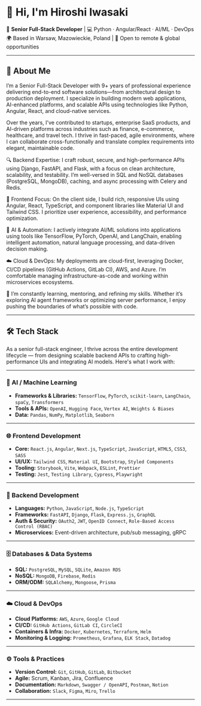 # 👋 Hi, I'm Hiroshi Iwasaki


🎯 **Senior Full-Stack Developer** | 💻 Python · Angular/React · AI/ML · DevOps  
🌍 Based in Warsaw, Mazowieckie, Poland | 💬 Open to remote & global opportunities

---

## 🚀 About Me
I’m a Senior Full-Stack Developer with 9+ years of professional experience delivering end-to-end software solutions—from architectural design to production deployment. I specialize in building modern web applications, AI-enhanced platforms, and scalable APIs using technologies like Python, Angular, React, and cloud-native services.

Over the years, I've contributed to startups, enterprise SaaS products, and AI-driven platforms across industries such as finance, e-commerce, healthcare, and travel tech. I thrive in fast-paced, agile environments, where I can collaborate cross-functionally and translate complex requirements into elegant, maintainable code.

🔍 Backend Expertise:
I craft robust, secure, and high-performance APIs using Django, FastAPI, and Flask, with a focus on clean architecture, scalability, and testability. I’m well-versed in SQL and NoSQL databases (PostgreSQL, MongoDB), caching, and async processing with Celery and Redis.

🎨 Frontend Focus:
On the client side, I build rich, responsive UIs using Angular, React, TypeScript, and component libraries like Material UI and Tailwind CSS. I prioritize user experience, accessibility, and performance optimization.

🤖 AI & Automation:
I actively integrate AI/ML solutions into applications using tools like TensorFlow, PyTorch, OpenAI, and LangChain, enabling intelligent automation, natural language processing, and data-driven decision making.

☁️ Cloud & DevOps:
My deployments are cloud-first, leveraging Docker, CI/CD pipelines (GitHub Actions, GitLab CI), AWS, and Azure. I’m comfortable managing infrastructure-as-code and working within microservices ecosystems.

🧠 I’m constantly learning, mentoring, and refining my skills. Whether it’s exploring AI agent frameworks or optimizing server performance, I enjoy pushing the boundaries of what’s possible with code.

---

## 🛠️ Tech Stack

As a senior full-stack engineer, I thrive across the entire development lifecycle — from designing scalable backend APIs to crafting high-performance UIs and integrating AI models. Here's what I work with:

---

### 🧠 AI / Machine Learning
- **Frameworks & Libraries:** `TensorFlow`, `PyTorch`, `scikit-learn`, `LangChain`, `spaCy`, `Transformers`
- **Tools & APIs:** `OpenAI`, `Hugging Face`, `Vertex AI`, `Weights & Biases`
- **Data:** `Pandas`, `NumPy`, `Matplotlib`, `Seaborn`

---

### 🌐 Frontend Development
- **Core:** `React.js`, `Angular`, `Next.js`, `TypeScript`, `JavaScript`, `HTML5`, `CSS3`, `SASS`
- **UI/UX:** `Tailwind CSS`, `Material UI`, `Bootstrap`, `Styled Components`
- **Tooling:** `Storybook`, `Vite`, `Webpack`, `ESLint`, `Prettier`
- **Testing:** `Jest`, `Testing Library`, `Cypress`, `Playwright`

---

### 🔧 Backend Development
- **Languages:** `Python`, `JavaScript`, `Node.js`, `TypeScript`
- **Frameworks:** `FastAPI`, `Django`, `Flask`, `Express.js`, `GraphQL`
- **Auth & Security:** `OAuth2`, `JWT`, `OpenID Connect`, `Role-Based Access Control (RBAC)`
- **Microservices:** Event-driven architecture, pub/sub messaging, gRPC

---

### 🗄️ Databases & Data Systems
- **SQL:** `PostgreSQL`, `MySQL`, `SQLite`, `Amazon RDS`
- **NoSQL:** `MongoDB`, `Firebase`, `Redis`
- **ORM/ODM:** `SQLAlchemy`, `Mongoose`, `Prisma`

---

### ☁️ Cloud & DevOps
- **Cloud Platforms:** `AWS`, `Azure`, `Google Cloud`
- **CI/CD:** `GitHub Actions`, `GitLab CI`, `CircleCI`
- **Containers & Infra:** `Docker`, `Kubernetes`, `Terraform`, `Helm`
- **Monitoring & Logging:** `Prometheus`, `Grafana`, `ELK Stack`, `Datadog`

---

### ⚙️ Tools & Practices
- **Version Control:** `Git`, `GitHub`, `GitLab`, `Bitbucket`
- **Agile:** Scrum, Kanban, Jira, Confluence
- **Documentation:** `Markdown`, `Swagger / OpenAPI`, `Postman`, `Notion`
- **Collaboration:** `Slack`, `Figma`, `Miro`, `Trello`

---
